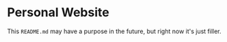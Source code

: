 # Personal Website
This `README.md` may have a purpose in the future, but right now it's just filler.
